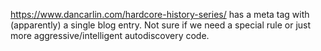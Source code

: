 https://www.dancarlin.com/hardcore-history-series/ has a meta tag with (apparently) a single blog entry. Not sure if we need a special rule or just more aggressive/intelligent autodiscovery code.
